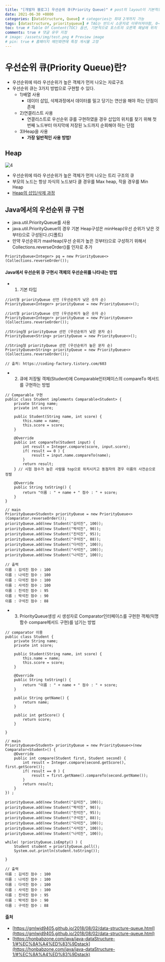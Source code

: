 ```yaml
---
title: "[개발자 블로그] 우선순위 큐(Priority Queue)" # post의 layout이 기본적으로 post로 설정되어있어서 Front Matter에 따로 layout변수를 만들어 주지 않아도 됨
date: 2021-06-30 +0800
categories: [DataStructure, Queue] # categories는 최대 2개까지 가능
tags: [datastructure, priorityqueue] # TAG는 반드시 소문자로 이루어져야함, 0~무한개까지 지정 가능
toc: true # Table Of Content(TOC) 옵션, 기본적으로 포스트의 오른쪽 패널에 위치
comments: true # 댓글 유무 지정
# image: /assets/img/test.png # Preview image
# pin: true # 홈페이지 메인화면에 특정 게시물 고정
---
```


# 우선순위 큐(Priority Queue)란?
- 우선순위에 따라 우선순위가 높은 객체가 먼저 나오는 자료구조
- 우선순위 큐는 3가지 방법으로 구현할 수 있다.
    - 1)배열 사용
        - 데이터 삽입, 삭제과정에서 데이터를 밀고 당기는 연산을 해야 하는 단점이 존재
    - 2)연결리스트 사용
        - 연결리스트로 우선순위 큐를 구현하였을 경우 삽입의 위치를 찾기 위해 첫 번째 노드부터 마지막에 저장된 노드까지 순회해야 하는 단점
    - 3)Heap을 사용
        - <b>가장 일반적인 사용 방법!</b>

## Heap
![4](https://user-images.githubusercontent.com/44339530/115523011-95c77300-a2c7-11eb-8904-788f4e4617df.png)<br>

- 우선순위에 따라 우선순위가 높은 객체가 먼저 나오는 트리 구조의 큐
- 부모의 노드는 항상 자식의 노드보다 클 경우를 Max heap, 작을 경우를 Min Heap
- [Heap의 삽입/삭제 과정](https://ahribori.com/article/5952f94f22eced098cbd8e3c)

## Java에서의 우선순위 큐 구현
- java.util.PriorityQueue를 사용
- java.util.PriorityQueue의 경우 기본 Heap구성은 minHeap(우선 순위가 낮은 것부터)으로 구성된다.(디폴트)
- 만약 우선순위가 maxHeap(우선 순위가 높은 것부터)으로 구성하기 위해서 Collections.reverseOrder()를 인자로 추가
~~~
PriorityQueue<Integer> pq = new PriorityQueue<>(Collections.reverseOrder());
~~~

#### Java에서 우선순위 큐 구현시 객체의 우선순위를 나타내는 방법
- 1) 기본 타입

~~~
//int형 priorityQueue 선언 (우선순위가 낮은 숫자 순)
PriorityQueue<Integer> priorityQueue = new PriorityQueue<>();

//int형 priorityQueue 선언 (우선순위가 높은 숫자 순)
PriorityQueue<Integer> priorityQueue = new PriorityQueue<>(Collections.reverseOrder());

//String형 priorityQueue 선언 (우선순위가 낮은 문자 순)
PriorityQueue<String> priorityQueue = new PriorityQueue<>(); 

//String형 priorityQueue 선언 (우선순위가 높은 문자 순)
PriorityQueue<String> priorityQueue = new PriorityQueue<>(Collections.reverseOrder());

// 출처: https://coding-factory.tistory.com/603
~~~

- 2) 큐에 저장될 객체(Student)에 Comparable인터페이스의 compareTo 메서드를 구현하는 방법

~~~
// Comparable 구현 
public class Student implements Comparable<Student> {
    private String name;
    private int score;

    public Student(String name, int score) {
        this.name = name;
        this.score = score;
    }

    @Override
    public int compareTo(Student input) {
        int result = Integer.compare(score, input.score);
        if( result == 0 ) {
            result = input.name.compareTo(name);
        }
        return result;
    } // 시험 점수가 높은 사람을 top으로 위치시키고 동점자의 경우 이름의 사전순으로 정렬
    
    @Override
    public String toString() {
        return "이름 : " + name + " 점수 : " + score;
    }
}
~~~

~~~
// main
PriorityQueue<Student> priorityQueue = new PriorityQueue<>(Comparator.reverseOrder());
priorityQueue.add(new Student("김석진", 100));
priorityQueue.add(new Student("박석진", 90));
priorityQueue.add(new Student("진석진", 95));
priorityQueue.add(new Student("구석진", 88));
priorityQueue.add(new Student("다석진", 100));
priorityQueue.add(new Student("사석진", 100));
priorityQueue.add(new Student("나석진", 100));
~~~

~~~
// 출력 
이름 : 김석진 점수 : 100
이름 : 나석진 점수 : 100
이름 : 다석진 점수 : 100
이름 : 사석진 점수 : 100
이름 : 진석진 점수 : 95
이름 : 박석진 점수 : 90
이름 : 구석진 점수 : 88
~~~

- 3) PriorityQueue생성 시 생성자로 Comparator인터페이스를 구현한 객체(익명 함수 compare메서드 구현)를 넘기는 방법

~~~
// comparator 이용 
public class Student {
    private String name;
    private int score;

    public Student(String name, int score) {
        this.name = name;
        this.score = score;
    }

    @Override
    public String toString() {
        return "이름 : " + name + " 점수 : " + score;
    }

    public String getName() {
        return name;
    }

    public int getScore() {
        return score;
    }
    
}
~~~

~~~
// main
PriorityQueue<Student> priorityQueue = new PriorityQueue<>(new Comparator<Student>() {
    @Override
    public int compare(Student first, Student second) {
        int result = Integer.compare(second.getScore(), first.getScore());
        if( result == 0 ) {
            result = first.getName().compareTo(second.getName());
        }
        return result;
    }
}) ;

priorityQueue.add(new Student("김석진", 100));
priorityQueue.add(new Student("박석진", 90));
priorityQueue.add(new Student("진석진", 95));
priorityQueue.add(new Student("구석진", 88));
priorityQueue.add(new Student("다석진", 100));
priorityQueue.add(new Student("사석진", 100));
priorityQueue.add(new Student("나석진", 100));

while( !priorityQueue.isEmpty() ) {
    Student student = priorityQueue.poll();
    System.out.println(student.toString());
    
}
~~~

~~~
// 출력 
이름 : 김석진 점수 : 100
이름 : 나석진 점수 : 100
이름 : 다석진 점수 : 100
이름 : 사석진 점수 : 100
이름 : 진석진 점수 : 95
이름 : 박석진 점수 : 90
이름 : 구석진 점수 : 88
~~~

#### 출처
- [https://gmlwjd9405.github.io/2018/08/02/data-structure-queue.html](https://gmlwjd9405.github.io/2018/08/02/data-structure-queue.html)
- [https://honbabzone.com/java/java-dataStructure-1/#%EC%8A%A4%ED%83%9Dstack](https://honbabzone.com/java/java-dataStructure-1/#%EC%8A%A4%ED%83%9Dstack)